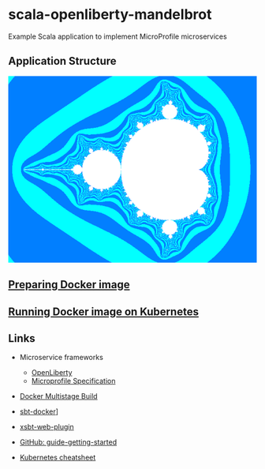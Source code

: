 # scala-openliberty-mandelbrot
Example Scala application to implement MicroProfile microservices

## Application Structure

![Image](img/image-640-480.png)

## [Preparing Docker image](README-Docker.md)

## [Running Docker image on Kubernetes](README-k8s.md)
 

## Links
* Microservice frameworks
    * [OpenLiberty](https://openliberty.io/)
    * [Microprofile Specification](https://microprofile.io/)
* [Docker Multistage Build](https://docs.docker.com/develop/develop-images/multistage-build/)

* [sbt-docker](https://github.com/marcuslonnberg/sbt-docker)]
* [xsbt-web-plugin](https://github.com/earldouglas/xsbt-web-plugin)
* [GitHub: guide-getting-started](https://github.com/OpenLiberty/guide-getting-started)
* [Kubernetes cheatsheet](https://kubernetes.io/docs/reference/kubectl/cheatsheet/)